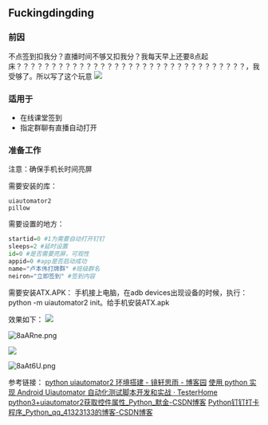 ## Fuckingdingding ##
### 前因 ###
不点签到扣我分？直播时间不够又扣我分？我每天早上还要8点起床？？？？？？？？？？？？？？？？？？？？？？？？？？？？？？？？？，我受够了。所以写了这个玩意
![](https://ss3.bdstatic.com/70cFv8Sh_Q1YnxGkpoWK1HF6hhy/it/u=917609066,2557158547&fm=11&gp=0.jpg)

### 适用于 ###
* 在线课堂签到
* 指定群聊有直播自动打开

### 准备工作 ###
注意：确保手机长时间亮屏

需要安装的库：
```
uiautomator2
pillow
```

需要设置的地方：
```python
startid=0 #1为需要自动打开钉钉
sleeps=2 #延时设置
id=0 #是否需要亮屏，可观性
appid=0 #app是否启动成功
name="卢本伟打牌群" #班级群名
neiron="立即签到" #签到内容
```

需要安装ATX.APK：
手机接上电脑，在adb devices出现设备的时候，执行：python -m uiautomator2 init。给手机安装ATX.apk

效果如下：
![](https://s1.ax1x.com/2020/03/17/8aFagU.png)

![8aARne.png](https://s1.ax1x.com/2020/03/17/8aARne.png)

![](https://s1.ax1x.com/2020/03/17/8aACeH.png)

![8aAt6U.png](https://s1.ax1x.com/2020/03/17/8aAt6U.png)

参考链接：
[python uiautomator2 环境搭建 - 镜轩思雨 - 博客园](https://www.cnblogs.com/yutongX/p/9608729.html)
[使用 python 实现 Android Uiautomator 自动化测试脚本开发和实战 · TesterHome](https://testerhome.com/articles/21317)
[python3+uiautomator2获取控件属性_Python_默金-CSDN博客](https://blog.csdn.net/qq_42846555/article/details/94459003)
[Python钉钉打卡程序_Python_qq_41323133的博客-CSDN博客](https://blog.csdn.net/qq_41323133/article/details/86094761)